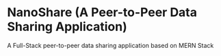 # NanoShare (A Peer-to-Peer Data Sharing Application)
A Full-Stack peer-to-peer data sharing application based on MERN Stack
